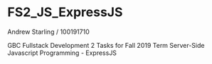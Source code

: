 # FS2_JS_ExpressJS

Andrew Starling / 100191710

GBC Fullstack Development 2 Tasks for Fall 2019 Term
Server-Side Javascript Programming - ExpressJS
